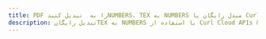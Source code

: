 ---title: PDF را به  تبدیل کنیدNUMBERS، TEX به NUMBERS مبدل رایگان یا Curl SDKdescription: تبدیل رایگانTEX به NUMBERS با استفاده از Curl Cloud APIs & SDK همچنین اسناد PDF را در Cloud ایجاد، ویرایش و رندر کنید.---